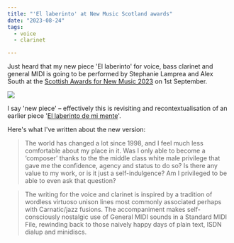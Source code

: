 ```yaml
---
title: "'El laberinto' at New Music Scotland awards"
date: "2023-08-24"
tags: 
  - voice
  - clarinet

---
```


Just heard that my new piece 'El laberinto' for voice, bass clarinet and general MIDI is going to be performed by Stephanie Lamprea and Alex South at the [Scottish Awards for New Music 2023](https://newmusicscotland.co.uk/awards2023/) on 1st September.


![](/blog/screenshot-2023-08-24-at-10.39.06-1.png)

I say 'new piece' – effectively this is revisiting and recontextualisation of an earlier piece '[El laberinto de mi mente](/catalog/jazzetc/mente)'.

Here's what I've written about the new version:

> The world has changed a lot since 1998, and I feel much less comfortable about my place in it. Was I only able to become a ‘composer’ thanks to the the middle class white male privilege that gave me the confidence, agency and status to do so? Is there any value to my work, or is it just a self-indulgence? Am I privileged to be able to even ask that question?

> The writing for the voice and clarinet is inspired by a tradition of wordless virtuoso unison lines most commonly associated perhaps with Carnatic/jazz fusions. The accompaniment makes self-consciously nostalgic use of General MIDI sounds in a Standard MIDI File, rewinding back to those naively happy days of plain text, ISDN dialup and minidiscs.
